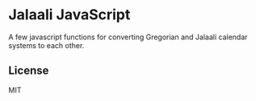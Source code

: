 # Jalaali JavaScript

A few javascript functions for converting Gregorian and Jalaali calendar systems to each other.

## License

MIT
